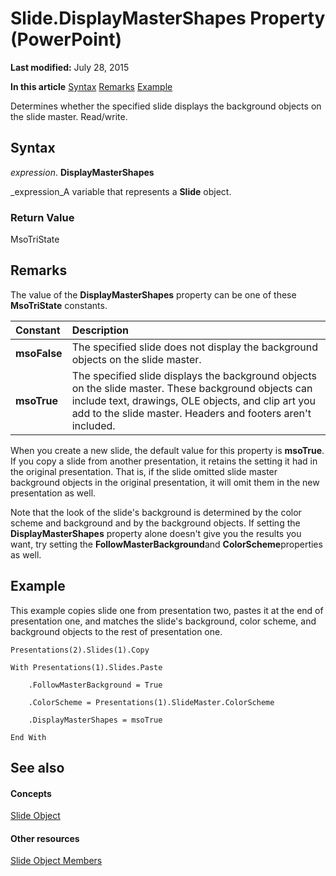 
# Slide.DisplayMasterShapes Property (PowerPoint)

 **Last modified:** July 28, 2015

 **In this article**
 [Syntax](#sectionSection0)
 [Remarks](#sectionSection1)
 [Example](#sectionSection2)


Determines whether the specified slide displays the background objects on the slide master. Read/write.


## Syntax
<a name="sectionSection0"> </a>

 _expression_. **DisplayMasterShapes**

 _expression_A variable that represents a  **Slide** object.


### Return Value

MsoTriState


## Remarks
<a name="sectionSection1"> </a>

The value of the  **DisplayMasterShapes** property can be one of these **MsoTriState** constants.



|**Constant**|**Description**|
|:-----|:-----|
| **msoFalse**|The specified slide does not display the background objects on the slide master.|
| **msoTrue**| The specified slide displays the background objects on the slide master. These background objects can include text, drawings, OLE objects, and clip art you add to the slide master. Headers and footers aren't included.|
When you create a new slide, the default value for this property is  **msoTrue**. If you copy a slide from another presentation, it retains the setting it had in the original presentation. That is, if the slide omitted slide master background objects in the original presentation, it will omit them in the new presentation as well.

Note that the look of the slide's background is determined by the color scheme and background and by the background objects. If setting the  **DisplayMasterShapes** property alone doesn't give you the results you want, try setting the **FollowMasterBackground**and  **ColorScheme**properties as well.


## Example
<a name="sectionSection2"> </a>

This example copies slide one from presentation two, pastes it at the end of presentation one, and matches the slide's background, color scheme, and background objects to the rest of presentation one.


```
Presentations(2).Slides(1).Copy

With Presentations(1).Slides.Paste

    .FollowMasterBackground = True

    .ColorScheme = Presentations(1).SlideMaster.ColorScheme

    .DisplayMasterShapes = msoTrue

End With
```


## See also
<a name="sectionSection2"> </a>


#### Concepts


 [Slide Object](afe42344-6898-00d2-ecc1-b0ed23a71fe8.md)
#### Other resources


 [Slide Object Members](3e34272b-615c-fa3f-4f0c-ceeba3c8f130.md)
